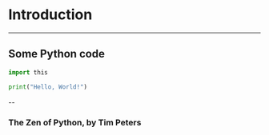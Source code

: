 # Introduction

---

## Some Python code

```python
import this

print("Hello, World!")
```

--

### The Zen of Python, by Tim Peters


<script type="py" terminal worker>import this</script>


